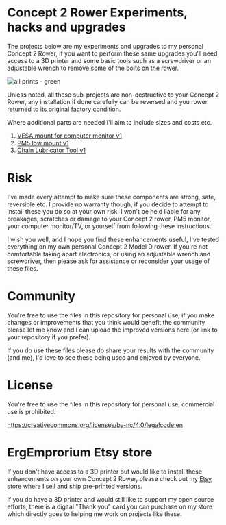 # Concept 2 Rower Experiments, hacks and upgrades

The projects below are my experiments and upgrades to my personal Concept 2 Rower, if you want to perform these same upgrades
you'll need access to a 3D printer and some basic tools such as a screwdriver or an adjustable wrench to remove some of the 
bolts on the rower.

![all prints - green](images/all-prints-green.jpg)

Unless noted, all these sub-projects are non-destructive to your Concept 2 Rower, any installation if done carefully can be reversed
and you rower returned to its original factory condition.

Where additional parts are needed I'll aim to include sizes and costs etc.

1. [VESA mount for computer monitor v1](/vesa%20mount%20v1)
1. [PM5 low mount v1](/pm5%20low%20mount%20v1)
1. [Chain Lubricator Tool v1](/chain%20lube%20tool%20v1)

# Risk
I've made every attempt to make sure these components are strong, safe, reversible etc. I provide no warranty though, if you decide to attempt to install these you do so at your own risk.
I won't be held liable for any breakages, scratches or damage to your Concept 2 rower, PM5 monitor, your computer monitor/TV, or yourself from following these instructions. 

I wish you well, and I hope you find these enhancements useful, I've tested everything on my own personal Concept 2 Model D rower. If you're not comfortable taking apart electronics, or using an adjustable wrench and screwdriver, then please ask for assistance or reconsider your usage of these files.

# Community
You're free to use the files in this repository for personal use, if you make changes or improvements that you think would benefit the community please
let me know and I can upload the improved versions here (or link to your repository if you prefer).

If you do use these files please do share your results with the community (and me), I'd love to see these being used and enjoyed by everyone.

# License
You're free to use the files in this repository for personal use, commercial use is prohibited.

https://creativecommons.org/licenses/by-nc/4.0/legalcode.en

# ErgEmprorium Etsy store
If you don't have access to a 3D printer but would like to install these enhancements on your own Concept 2 Rower, please check out my [Etsy store](https://ergemporium.etsy.com) where I sell and ship pre-printed versions.

If you do have a 3D printer and would still like to support my open source efforts, there is a digital "Thank you" card you can purchase on my store which directly goes to helping me work on projects like these.